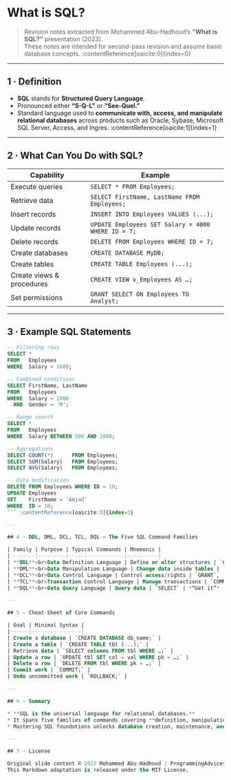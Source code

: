 # What is SQL?  
> Revision notes extracted from Mohammed Abu-Hadhoud’s **“What is SQL?”** presentation (2023).  
> These notes are intended for second-pass revision and assume basic database concepts. :contentReference[oaicite:0]{index=0}  

---

## 1 · Definition  

* **SQL** stands for **Structured Query Language**.  
* Pronounced either **“S-Q-L”** or **“See-Quel.”**  
* Standard language used to **communicate with, access, and manipulate relational databases** across products such as Oracle, Sybase, Microsoft SQL Server, Access, and Ingres. :contentReference[oaicite:1]{index=1}  

---

## 2 · What Can You Do with SQL?  

| Capability | Example |
|------------|---------|
| Execute queries | `SELECT * FROM Employees;` |
| Retrieve data | `SELECT FirstName, LastName FROM Employees;` |
| Insert records | `INSERT INTO Employees VALUES (...);` |
| Update records | `UPDATE Employees SET Salary = 4000 WHERE ID = 7;` |
| Delete records | `DELETE FROM Employees WHERE ID = 7;` |
| Create databases | `CREATE DATABASE MyDB;` |
| Create tables | `CREATE TABLE Employees (...);` |
| Create views & procedures | `CREATE VIEW v_Employees AS …;` |
| Set permissions | `GRANT SELECT ON Employees TO Analyst;` | :contentReference[oaicite:2]{index=2}  

---

## 3 · Example SQL Statements  

```sql
-- Filtering rows
SELECT * 
FROM   Employees 
WHERE  Salary < 1000;

-- Combined conditions
SELECT FirstName, LastName
FROM   Employees
WHERE  Salary < 1000
  AND  Gender = 'M';

-- Range search
SELECT * 
FROM   Employees 
WHERE  Salary BETWEEN 500 AND 1000;

-- Aggregations
SELECT COUNT(*)      FROM Employees;
SELECT SUM(Salary)   FROM Employees;
SELECT AVG(Salary)   FROM Employees;

-- Data modification
DELETE FROM Employees WHERE ID = 10;
UPDATE Employees 
SET    FirstName = 'Amjad' 
WHERE  ID = 10;
``` :contentReference[oaicite:3]{index=3}  

---

## 4 · DDL, DML, DCL, TCL, DQL — The Five SQL Command Families  

| Family | Purpose | Typical Commands | Mnemonic |
|--------|---------|------------------|----------|
| **DDL**<br>Data Definition Language | Define or alter structures | `CREATE`, `DROP`, `ALTER`, `TRUNCATE` | *“Shape it”* |
| **DML**<br>Data Manipulation Language | Change data inside tables | `INSERT`, `UPDATE`, `DELETE` | *“Change it”* |
| **DCL**<br>Data Control Language | Control access/rights | `GRANT`, `REVOKE` | *“Guard it”* |
| **TCL**<br>Transaction Control Language | Manage transactions | `COMMIT`, `ROLLBACK`, `SAVEPOINT` | *“Group it”* |
| **DQL**<br>Data Query Language | Query data | `SELECT` | *“Get it”* | :contentReference[oaicite:4]{index=4}  

---

## 5 · Cheat-Sheet of Core Commands  

| Goal | Minimal Syntax |
|------|----------------|
| Create a database | `CREATE DATABASE db_name;` |
| Create a table | `CREATE TABLE tbl (...);` |
| Retrieve data | `SELECT columns FROM tbl WHERE …;` |
| Update a row | `UPDATE tbl SET col = val WHERE pk = …;` |
| Delete a row | `DELETE FROM tbl WHERE pk = …;` |
| Commit work | `COMMIT;` |
| Undo uncommitted work | `ROLLBACK;` |

---

## 6 · Summary  

* **SQL is the universal language for relational databases.**  
* It spans five families of commands covering **definition, manipulation, security, transaction, and querying**.  
* Mastering SQL foundations unlocks database creation, maintenance, and analysis across virtually every RDBMS. :contentReference[oaicite:5]{index=5}  

---

## 7 · License  

Original slide content © 2023 Mohammed Abu-Hadhoud / ProgrammingAdvices.com.  
This Markdown adaptation is released under the MIT License.
